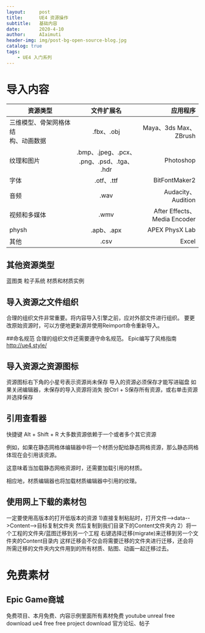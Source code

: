 ```yaml
---
layout:     post
title:      UE4 资源操作
subtitle:   基础内容
date:       2020-4-10
author:     AIaimuti
header-img: img/post-bg-open-source-blog.jpg
catalog: true
tags:
    - UE4 入门系列
---
```


# 导入内容

资源类型|文件扩展名|应用程序
--|:--:|--:
三维模型、骨架网格体结<br>构、动画数据|.fbx、.obj|Maya、3ds Max、<br>ZBrush
纹理和图片|.bmp、.jpeg、.pcx、<br>.png、.psd、.tga、<br>.hdr|Photoshop
字体|.otf、.ttf|BitFontMaker2
音频|.wav|Audacity、Audition
视频和多媒体|.wmv|After Effects、<br>Media Encoder
physh|.apb、.apx|APEX PhysX Lab
其他|.csv|Excel

## 其他资源类型
蓝图类
粒子系统
材质和材质实例

## 导入资源之文件组织
合理的组织文件非常重要。将内容导入引擎之前，应对外部文件进行组织。
要更改原始资源时，可以方便地更新源并使用Reimport命令重新导入。

##命名规范
合理的组织文件还需要遵守命名规范。
Epic编写了风格指南
http://ue4.style/

## 导入资源之资源图标  
资源图标右下角的小星号表示资源尚未保存
导入的资源必须保存才能写进磁盘
如果关闭编辑器，未保存的导入资源将消失
按Ctrl + S保存所有资源，或右单击资源并选择保存

## 引用查看器
快捷键 Alt + Shift + R
大多数资源依赖于一个或者多个其它资源

例如，如果在静态网格体编辑器中将一个材质分配给静态网格资源，那么静态网格体现在会引用该资源。

这意味着当加载静态网格资源时，还需要加载引用的材质。

相应地，材质编辑器也将加载材质编辑器中引用的纹理。

## 使用网上下载的素材包
一定要使用高版本的打开低版本的资源
1)直接复制粘贴时，打开文件-->data-->Content-->目标复制文件夹
然后复制到我们目录下的Content文件夹内
2）将一个工程的文件夹/蓝图迁移到另一个工程
右键选择迁移(migrate)来迁移到另一个文件夹的Content目录内
这样迁移会不仅会将需要迁移的文件夹进行迁移，还会将所需迁移的文件夹内文件用到的所有材质、贴图、动画一起迁移过去。

# 免费素材
## Epic Game商城
免费项目、本月免费、内容示例里面所有素材免费
youtube unreal free download
ue4 free free project download
官方论坛、帖子
